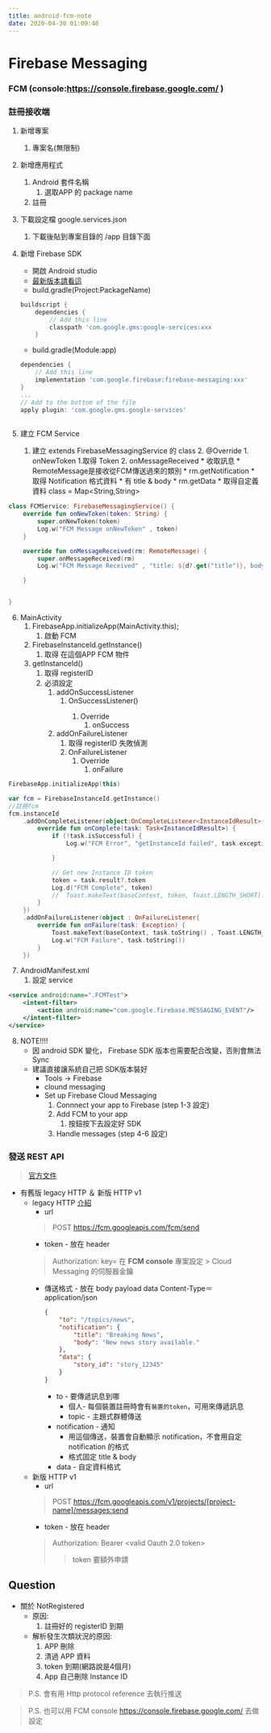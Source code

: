 ```yaml
---
title: android-fcm-note
date: 2020-04-30 01:09:40
---
```

# Firebase Messaging
### FCM (console:https://console.firebase.google.com/ )
### 註冊接收端
1. 新增專案
	1. 專案名(無限制)
2. 新增應用程式
	1. Android 套件名稱
		1. 選取APP 的 package name
	2. 註冊
3. 下載設定檔 google.services.json
	1. 下載後貼到專案目錄的 /app 目錄下面
4. 新增 Firebase SDK
	* 開啟 Android studio
    * [最新版本請看這](https://firebase.google.com/docs/android/setup)
	* build.gradle(Project:PackageName)
	```Groovy 
	buildscript {
		dependencies {
			// Add this line
			classpath 'com.google.gms:google-services:xxx
		}
	```
		
	* build.gradle(Module:app)
	```Groovy 
	dependencies {
		// Add this line
		implementation 'com.google.firebase:firebase-messaging:xxx'
	}
	...
	// Add to the bottom of the file
	apply plugin: 'com.google.gms.google-services'
		
	```
5. 建立 FCM Service
	1. 建立 extends FirebaseMessagingService 的 class
		2. @Override
			1. onNewToken
				1.取得 Token
			2. onMessageReceived
				* 收取訊息
                * RemoteMessage是接收從FCM傳送過來的類別
                    * rm.getNotification
                        * 取得 Notification 格式資料
                            * 有 title & body
                    * rm.getData
                        * 取得自定義資料 class =  Map<String,String>

```kt
class FCMService: FirebaseMessagingService() {
    override fun onNewToken(token: String) {
        super.onNewToken(token)
        Log.w("FCM Message onNewToken" , token)
    }

    override fun onMessageReceived(rm: RemoteMessage) {
        super.onMessageReceived(rm)
        Log.w("FCM Message Received" , "title: ${d?.get("title")}, body: ${d?.get("body")}")

    }


}
```
6. MainActivity
	1. FirebaseApp.initializeApp(MainActivity.this);
		1. 啟動 FCM
	2. FirebaseInstanceId.getInstance() 
		1. 取得 在這個APP FCM 物件
	3. getInstanceId()
		1. 取得 registerID
		2. 必須設定
			1. addOnSuccessListener
				1. OnSuccessListener<InstanceIdResult>()
					1. Override
						1. onSuccess
			2. addOnFailureListener 
				1. 取得 registerID 失敗偵測
				2. OnFailureListener
					1. Override
						1. onFailure

```kt
FirebaseApp.initializeApp(this)

var fcm = FirebaseInstanceId.getInstance()
//註冊fcm
fcm.instanceId
    .addOnCompleteListener(object:OnCompleteListener<InstanceIdResult>{
        override fun onComplete(task: Task<InstanceIdResult>) {
            if (!task.isSuccessful) {
                Log.w("FCM Error", "getInstanceId failed", task.exception)

            }

            // Get new Instance ID token
            token = task.result?.token
            Log.d("FCM Complete", token)
            //  Toast.makeText(baseContext, token, Toast.LENGTH_SHORT).show()
        }
    })
    .addOnFailureListener(object : OnFailureListener{
        override fun onFailure(task: Exception) {
            Toast.makeText(baseContext, task.toString() , Toast.LENGTH_SHORT).show()
            Log.w("FCM Failure", task.toString())
        }
    })
```

7. AndroidManifest.xml
	1. 設定 service
	
```xml
<service android:name=".FCMTest">
	<intent-filter>
		<action android:name="com.google.firebase.MESSAGING_EVENT"/>
	</intent-filter>
</service>
```
		
8. NOTE!!!!
	* 因 android SDK 變化， Firebase SDK 版本也需要配合改變，否則會無法 Sync
	* 建議直接讓系統自己把 SDK版本裝好
		* Tools -> Firebase
		* clound messaging
		* Set up Firebase Cloud Messaging
			1. Connnect your app to Firebase (step 1-3 設定)
			2. Add FCM to your app
				1. 按鈕按下去設定好 SDK
			3. Handle messages (step 4-6 設定)
					
### 發送 REST API
> [官方文件](https://firebase.google.com/docs/cloud-messaging/migrate-v1)
* 有舊版 legacy HTTP ＆ 新版 HTTP v1
    * legacy HTTP [介紹](https://firebase.google.com/docs/cloud-messaging/http-server-ref)
        * url   
        > POST https://fcm.googleapis.com/fcm/send
        * token - 放在 header
        > Authorization: key= 在 **FCM console** 專案設定 > Cloud Messaging 的伺服器金鑰
        * 傳送格式 - 放在 body payload data Content-Type＝application/json
            ```json
            {
                "to": "/topics/news",
                "notification": {
                    "title": "Breaking News",
                    "body": "New news story available."
                },
                "data": {
                    "story_id": "story_12345"
                }
            }
            ```
            * to - 要傳遞訊息到哪
                * 個人- 每個裝置註冊時會有`裝置的token`，可用來傳遞訊息
                * topic - 主題式群體傳送
            * notification - 通知
                * 用這個傳送，裝置會自動顯示 notification，不會用自定 notification 的格式
                * 格式固定 title & body
            * data - 自定資料格式
    * 新版 HTTP v1
        * url   
        > POST https://fcm.googleapis.com/v1/projects/[project-name]/messages:send
        * token - 放在 header
        > Authorization: Bearer <valid Oauth 2.0 token>
        >> token 要額外申請

## Question
* 關於 NotRegistered
	* 原因:
		1. 註冊好的 registerID 到期
	* 解析發生次類狀況的原因:
		1. APP 刪除
		2. 清過 APP 資料
		3. token 到期(網路說是4個月)
		4. App 自己刪除 Instance ID
> P.S. 會有用 Http protocol reference 去執行推送

> P.S. 也可以用 FCM console  https://console.firebase.google.com/ 去做設定


